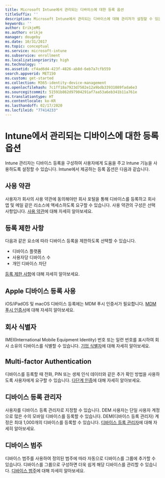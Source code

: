 ```yaml
---
title: Microsoft Intune에서 관리되는 디바이스에 대한 등록 옵션
titleSuffix: ''
description: Microsoft Intune에서 관리되는 디바이스에 대해 관리자가 설정할 수 있는 등록 옵션 목록입니다.
keywords: ''
author: ErikjeMS
ms.author: erikje
manager: dougeby
ms.date: 10/31/2017
ms.topic: conceptual
ms.service: microsoft-intune
ms.subservice: enrollment
ms.localizationpriority: high
ms.technology: ''
ms.assetid: cf4ad6d4-423f-4826-ab8d-6eb7a7cfb559
search.appverid: MET150
ms.custom: get-started
ms.collection: M365-identity-device-management
ms.openlocfilehash: 7c1ff18a7923d7502e12a9bdb33931089fada6e3
ms.sourcegitcommit: 51591b862d97904291af7aa53a6eb341b11a761e
ms.translationtype: HT
ms.contentlocale: ko-KR
ms.lasthandoff: 02/17/2020
ms.locfileid: "77414233"
---
```

# <a name="enrollment-options-for-devices-managed-by-intune"></a>Intune에서 관리되는 디바이스에 대한 등록 옵션

Intune 관리자는 디바이스 등록을 구성하여 사용자에게 도움을 주고 Intune 기능을 사용하도록 설정할 수 있습니다.  Intune에서 제공하는 등록 옵션은 다음과 같습니다.

## <a name="terms-and-conditions"></a>사용 약관

사용자가 회사의 사용 약관에 동의해야만 회사 포털을 통해 디바이스를 등록하고 회사 앱 및 메일 같은 리소스에 액세스하도록 요구할 수 있습니다. 사용 약관의 구성은 선택 사항입니다. [사용 약관](terms-and-conditions-create.md)에 대해 자세히 알아보세요.

## <a name="enrollment-restrictions"></a>등록 제한 사항

다음과 같은 요소에 따라 디바이스 등록을 제한하도록 선택할 수 있습니다.
- 디바이스 플랫폼
- 사용자당 디바이스 수
- 개인 디바이스 차단

[등록 제한 사항](enrollment-restrictions-set.md)에 대해 자세히 알아보세요.

## <a name="enable-apple-device-enrollment"></a>Apple 디바이스 등록 사용

iOS/iPadOS 및 macOS 디바이스 등록에는 MDM 푸시 인증서가 필요합니다. [MDM 푸시 인증서](apple-mdm-push-certificate-get.md)에 대해 자세히 알아보세요.

## <a name="corporate-identifiers"></a>회사 식별자

IMEI(International Mobile Equipment Identity) 번호 또는 일련 번호를 표시하여 회사 소유의 디바이스를 식별할 수 있습니다. [기업 식별자](corporate-identifiers-add.md)에 대해 자세히 알아보세요.
## <a name="multi-factor-authentication"></a>Multi-factor Authentication

디바이스를 등록할 때 전화, PIN 또는 생체 인식 데이터와 같은 추가 확인 방법을 사용하도록 사용자에게 요구할 수 있습니다. [다단계 인증](multi-factor-authentication.md)에 대해 자세히 알아보세요.

## <a name="device-enrollment-manager"></a>디바이스 등록 관리자
사용자를 디바이스 등록 관리자로 지정할 수 있습니다.  DEM 사용자는 단일 사용자 계정으로 많은 수의 모바일 디바이스를 등록할 수 있습니다. DEM(디바이스 등록 관리자) 계정은 최대 1,000개의 디바이스를 등록할 수 있습니다. [디바이스 등록 관리자](device-enrollment-manager-enroll.md)에 대해 자세히 알아보세요.

## <a name="device-categories"></a>디바이스 범주

디바이스 범주를 사용하여 정의된 범주에 따라 자동으로 디바이스를 그룹에 추가할 수 있습니다. 디바이스를 그룹으로 구성하면 더욱 쉽게 해당 디바이스를 관리할 수 있습니다. [디바이스 범주](device-group-mapping.md)에 대해 자세히 알아보세요.
